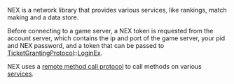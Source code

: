 NEX is a network library that provides various services, like rankings, match making and a data store.

Before connecting to a game server, a NEX token is requested from the account server, which contains the ip and port of the game server, your pid and NEX password, and a token that can be passed to [TicketGrantingProtocol](Authentication-Protocol)::[LoginEx](Authentication-Protocol#2-loginex).

NEX uses a [remote method call protocol](RMC-Protocol) to call methods on various [services](NEX-Protocols).